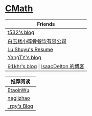 # [CMath](http://cmath.cc)

| Friends                                                      |
| ------------------------------------------------------------ |
| [t532's blog](https://t532.github.io/)                       |
| [白玉楼小碎骨餐饮有限公司](https://yuumukonpaku.github.io/<br/>) |
| [Lu Shuyu's Resume](https://aqours.life/#)                   |
| [YangTY's blog](https://imyangty.com/)                       |
| [91khr's blog](https://91khr.github.io/index.html) \| [IsaacDelton 的博客](https://www.luogu.com.cn/blog/IsaacDelton/#) |

| 推荐阅读                                   |
| ------------------------------------------ |
| [EtaoinWu](https://etaoinwu.com/)          |
| [negiizhao](http://negiizhao.blog.uoj.ac/) |
| [_rqy's Blog](https://rqy.moe/)            |

